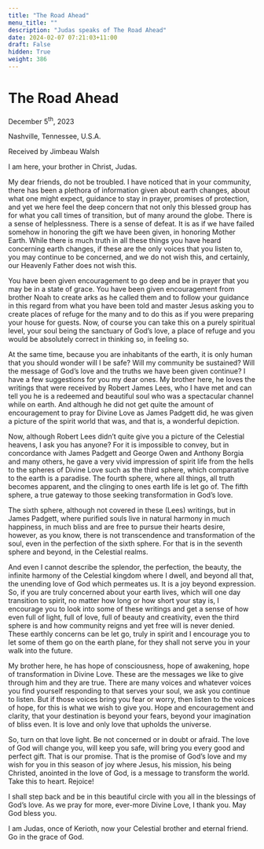 ```yaml
---
title: "The Road Ahead"
menu_title: ""
description: "Judas speaks of The Road Ahead"
date: 2024-02-07 07:21:03+11:00
draft: False
hidden: True
weight: 386
---
```

# The Road Ahead

December 5<sup>th</sup>, 2023

Nashville, Tennessee, U.S.A.

Received by Jimbeau Walsh  

I am here, your brother in Christ, Judas. 
   
My dear friends, do not be troubled. I have noticed that in your community, there has been a plethora of information given about earth changes, about what one might expect, guidance to stay in prayer, promises of protection, and yet we here feel the deep concern that not only this blessed group has for what you call times of transition, but of many around the globe. There is a sense of helplessness. There is a sense of defeat. It is as if we have failed somehow in honoring the gift we have been given, in honoring Mother Earth. While there is much truth in all these things you have heard concerning earth changes, if these are the only voices that you listen to, you may continue to be concerned, and we do not wish this, and certainly, our Heavenly Father does not wish this. 
    
You have been given encouragement to go deep and be in prayer that you may be in a state of grace. You have been given encouragement from brother Noah to create arks as he called them and to follow your guidance in this regard from what you have been told and master Jesus asking you to create places of refuge for the many and to do this as if you were preparing your house for guests. Now, of course you can take this on a purely spiritual level, your soul being the sanctuary of God’s love, a place of refuge and you would be absolutely correct in thinking so, in feeling so. 

At the same time, because you are inhabitants of the earth, it is only human that you should wonder will I be safe? Will my community be sustained? Will the message of God’s love and the truths we have been given continue? I have a few suggestions for you my dear ones. My brother here, he loves the writings that were received by Robert James Lees, who I have met and can tell you he is a redeemed and beautiful soul who was a spectacular channel while on earth. And although he did not get quite the amount of encouragement to pray for Divine Love as James Padgett did, he was given a picture of the spirit world that was, and that is, a wonderful depiction. 

Now, although Robert Lees didn’t quite give you a picture of the Celestial heavens, I ask you has anyone? For it is impossible to convey, but in concordance with James Padgett and George Owen and Anthony Borgia and many others, he gave a very vivid impression of spirit life from the hells to the spheres of Divine Love such as the third sphere, which comparative to the earth is a paradise. The fourth sphere, where all things, all truth becomes apparent, and the clinging to ones earth life is let go of. The fifth sphere, a true gateway to those seeking transformation in God’s love. 

The sixth sphere, although not covered in these (Lees) writings, but in James Padgett, where purified souls live in natural harmony in much happiness, in much bliss and are free to pursue their hearts desire, however, as you know, there is not transcendence and transformation of the soul, even in the perfection of the sixth sphere. For that  is in the seventh sphere and beyond, in the Celestial realms. 

And even I cannot describe the splendor, the perfection, the beauty, the infinite harmony of the Celestial kingdom where I dwell, and beyond all that, the unending love of God which permeates us. It is a joy beyond expression. So, if you are truly concerned about your earth lives, which will one day transition to spirit, no matter how long or how short your stay is, I encourage you to look into some of these writings and get a sense of how even full of light, full of love, full of beauty and creativity, even the third sphere is and how community reigns and yet free will is never denied. These earthly concerns can be let go, truly in spirit and I encourage you to let some of them go on the earth plane, for they shall not serve you in your walk into the future. 
   
My brother here, he has hope of consciousness, hope of awakening, hope of transformation in Divine Love. These are the messages we like to give through him and they are true. There are many voices and whatever voices you find yourself responding to that serves your soul, we ask you continue to listen. But if those voices bring you fear or worry, then listen to the voices of hope, for this is what we wish to give you. Hope and encouragement and clarity, that your destination is beyond your fears, beyond your imagination of bliss even. It is love and only love that upholds the universe. 

So, turn on that love light. Be not concerned or in doubt or afraid. The love of God will change you, will keep you safe, will bring you every good and perfect gift. That is our promise. That is the promise of God’s love and my wish for you in this season of joy where Jesus, his mission, his being Christed, anointed in the love of God, is a message to transform the world. Take this to heart. Rejoice! 
    
I shall step back and be in this beautiful circle with you all in the blessings of God’s love. As we pray for more, ever-more Divine Love, I thank you. May God bless you. 
   
I am Judas, once of Kerioth, now your Celestial brother and eternal friend. Go in the grace of God.